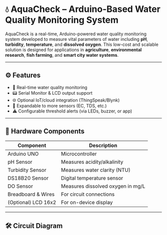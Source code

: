 # 💧 AquaCheck – Arduino-Based Water Quality Monitoring System

AquaCheck is a real-time, Arduino-powered water quality monitoring system developed to measure vital parameters of water including **pH**, **turbidity**, **temperature**, and **dissolved oxygen**. This low-cost and scalable solution is designed for applications in **agriculture**, **environmental research**, **fish farming**, and **smart city water systems**.


---

## ⚙️ Features

- 🚰 Real-time water quality monitoring
- 📟 Serial Monitor & LCD output support
- 🌐 Optional IoT/cloud integration (ThingSpeak/Blynk)
- 🔄 Expandable to more sensors (EC, TDS, etc.)
- ⚠️ Configurable threshold alerts (via LEDs, buzzer, or app)

---

## 🔌 Hardware Components

| Component             | Description                         |
|----------------------|-------------------------------------|
| Arduino UNO          | Microcontroller                     |
| pH Sensor            | Measures acidity/alkalinity         |
| Turbidity Sensor     | Measures water clarity (NTU)        |
| DS18B20 Sensor       | Digital temperature sensor          |
| DO Sensor            | Measures dissolved oxygen in mg/L   |
| Breadboard & Wires   | For circuit connections              |
| (Optional) LCD 16x2  | For on-device display                |

---

## 🛠️ Circuit Diagram

